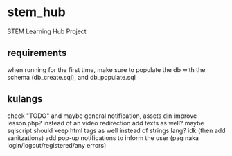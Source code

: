 # stem_hub
 STEM Learning Hub Project


 ## requirements

 when running for the first time, make sure to populate the db with the schema (db_create.sql), and db_populate.sql

 ## kulangs

 check "TODO" and maybe general notification, assets din
 improve lesson.php? instead of an video redirection add texts as well? maybe sqlscript should keep html tags as well instead of strings lang? idk (then add sanitzations)
 add pop-up notifications to inform the user (pag naka login/logout/registered/any errors)